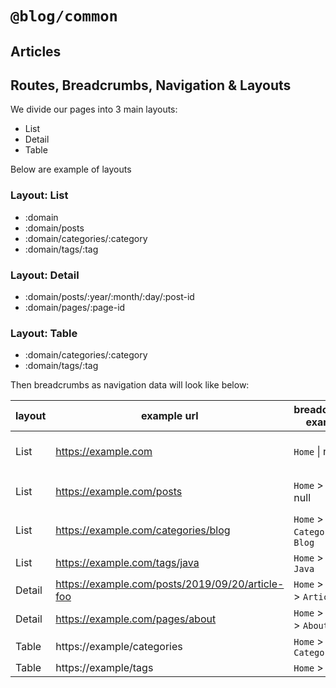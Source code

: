 # `@blog/common`

## Articles

## Routes, Breadcrumbs, Navigation & Layouts

We divide our pages into 3 main layouts:

- List
- Detail
- Table

Below are example of layouts

### Layout: List

- :domain
- :domain/posts
- :domain/categories/:category
- :domain/tags/:tag

### Layout: Detail

- :domain/posts/:year/:month/:day/:post-id
- :domain/pages/:page-id

### Layout: Table

- :domain/categories/:category
- :domain/tags/:tag

Then breadcrumbs as navigation data will look like below:

| layout | example url                                      | breadcrumbs example            | remark                |
| ------ | ------------------------------------------------ | ------------------------------ | --------------------- |
| List   | https://example.com                              | `Home` \| null                 | `Home` is i18n value  |
| List   | https://example.com/posts                        | `Home` > `Posts` \| null       | `Posts` is i18n value |
| List   | https://example.com/categories/blog              | `Home` > `Categories` > `Blog` |                       |
| List   | https://example.com/tags/java                    | `Home` > `Tags` > `Java`       |                       |
| Detail | https://example.com/posts/2019/09/20/article-foo | `Home` > `Posts` > `Article`   |                       |
| Detail | https://example.com/pages/about                  | `Home` > `Pages` > `About`     |                       |
| Table  | https://example/categories                       | `Home` > `Categories`          |                       |
| Table  | https://example/tags                             | `Home` > `Tags`                |                       |
